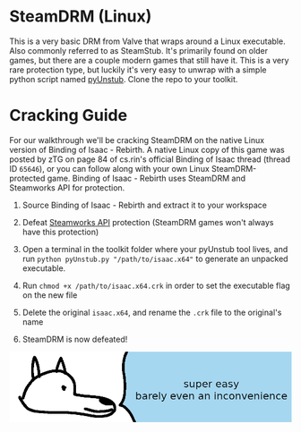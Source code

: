 # **SteamDRM (Linux)**

This is a very basic DRM from Valve that wraps around a Linux executable. Also commonly referred to as SteamStub. It's primarily found on older games, but there are a couple modern games that still have it. This is a very rare protection type, but luckily it's very easy to unwrap with a simple python script named [pyUnstub](https://gitlab.com/sektour/steamstub_scripts). Clone the repo to your toolkit.

# Cracking Guide

For our walkthrough we'll be cracking SteamDRM on the native Linux version of Binding of Isaac - Rebirth. A native Linux copy of this game was posted by zTG on page 84 of cs.rin's official Binding of Isaac thread (thread ID `65646`), or you can follow along with your own Linux SteamDRM-protected game. Binding of Isaac - Rebirth uses SteamDRM and Steamworks API for protection.

1. Source Binding of Isaac - Rebirth and extract it to your workspace

2. Defeat [Steamworks API](../Steamworks-API/defeating_steamworks.md) protection (SteamDRM games won't always have this protection)

3. Open a terminal in the toolkit folder where your pyUnstub tool lives, and run `python pyUnstub.py "/path/to/isaac.x64"` to generate an unpacked executable.

4. Run `chmod +x /path/to/isaac.x64.crk` in order to set the executable flag on the new file

5. Delete the original `isaac.x64`, and rename the `.crk` file to the original's name

6. SteamDRM is now defeated!

![wise yote channels his inner screen rant](images/steamdrm.png "wise yote channels his inner screen rant")